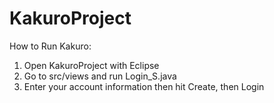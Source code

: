 # KakuroProject

How to Run Kakuro:
1. Open KakuroProject with Eclipse
2. Go to src/views and run Login_S.java
3. Enter your account information then hit Create, then Login
